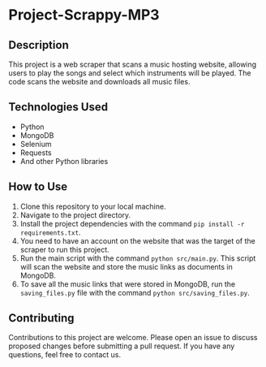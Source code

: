 # Project-Scrappy-MP3

## Description
This project is a web scraper that scans a music hosting website, allowing users to play the songs and select which instruments will be played. The code scans the website and downloads all music files.

## Technologies Used
- Python
- MongoDB
- Selenium
- Requests
- And other Python libraries

## How to Use
1. Clone this repository to your local machine.
2. Navigate to the project directory.
3. Install the project dependencies with the command `pip install -r requirements.txt`.
4. You need to have an account on the website that was the target of the scraper to run this project.
5. Run the main script with the command `python src/main.py`. This script will scan the website and store the music links as documents in MongoDB.
6. To save all the music links that were stored in MongoDB, run the `saving_files.py` file with the command `python src/saving_files.py`.

## Contributing
Contributions to this project are welcome. Please open an issue to discuss proposed changes before submitting a pull request. If you have any questions, feel free to contact us.
